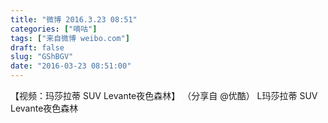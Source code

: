 ```yaml
---
title: "微博 2016.3.23 08:51"
categories: ["嘀咕"]
tags: ["来自微博 weibo.com"]
draft: false
slug: "GShBGV"
date: "2016-03-23 08:51:00"
---
```


<p>【视频：玛莎拉蒂 SUV Levante夜色森林】 （分享自 @优酷） L玛莎拉蒂 SUV Levante夜色森林 ​​​​</p>
